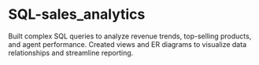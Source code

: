 # SQL-sales_analytics
Built complex SQL queries to analyze revenue trends, top-selling products, and agent performance. Created views and ER diagrams to visualize data relationships and streamline reporting. 

